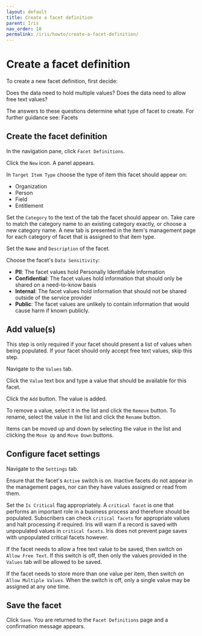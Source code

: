```yaml
---
layout: default
title: Create a facet definition
parent: Iris
nav_order: 10
permalink: /iris/howto/create-a-facet-definition/
---
```


# Create a facet definition

To create a new facet definition, first decide:

Does the data need to hold multiple values?
Does the data need to allow free text values?

The answers to these questions determine what type of facet to create. For further guidance see: Facets

## Create the facet definition

In the navigation pane, click `Facet Definitions`.

Click the `New` icon. A panel appears.

In `Target Item Type`  choose the type of item this facet should appear on:

* Organization
* Person
* Field
* Entitlement

Set the `Category` to the text of the tab the facet should appear on. Take care to match the category name to an existing category exactly, or choose a new category name. A new tab is presented in the item's management page for each category of facet that is assigned to that item type.

Set the `Name` and `Description` of the facet.

Choose the facet's `Data Sensitivity`:

* **PII**: The facet values hold Personally Identifiable Information
* **Confidential**: The facet values hold information that should only be shared on a need-to-know basis
* **Internal**: The facet values hold information that should not be shared outside of the service provider
* **Public**: The facet values are unlikely to contain information that would cause harm if known publicly.

## Add value(s)

This step is only required if your facet should present a list of values when being populated. If your facet should only accept free text values, skip this step.

Navigate to the `Values` tab.

Click the `Value` text box and type a value that should be available for this facet.

Click the `Add` button. The value is added.

To remove a value, select it in the list and click the `Remove` button. To rename, select the value in the list and click the `Rename` button.

Items can be moved up and down by selecting the value in the list and clicking the `Move Up` and `Move Down` buttons.

## Configure facet settings

Navigate to the `Settings` tab.

Ensure that the facet's `Active` switch is on. Inactive facets do not appear in the management pages, nor can they have values assigned or read from them.

Set the `Is Critical` flag appropriately. A `critical facet` is one that performs an important role in a business process and therefore should be populated. Subscribers can check `critical facets` for appropriate values and halt processing if required. Iris will warn if a record is saved with unpopulated values in `critical facets`. Iris does not prevent page saves with unpopulated critical facets however.

If the facet needs to allow a free text value to be saved, then switch on `Allow Free Text`. If this switch is off, then only the values provided in the `Values` tab will be allowed to be saved.

If the facet needs to store more than one value per item, then switch on `Allow Multiple Values`. When the switch is off, only a single value may be assigned at any one time.

## Save the facet

Click `Save`. You are returned to the `Facet Definitions` page and a confirmation message appears.